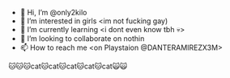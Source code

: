- 👋 Hi, I’m @only2kilo
- 👀 I’m interested in girls <im not fucking gay)
- 🌱 I’m currently learning <i dont even know tbh 💀>
- 💞️ I’m looking to collaborate on nothin
- 📫 How to reach me <on Playstaion @DANTERAMIREZX3M>



🐱🐱:cat:cat:cat:cat:cat:cat:cat:cat:cat:cat🙀🙀
